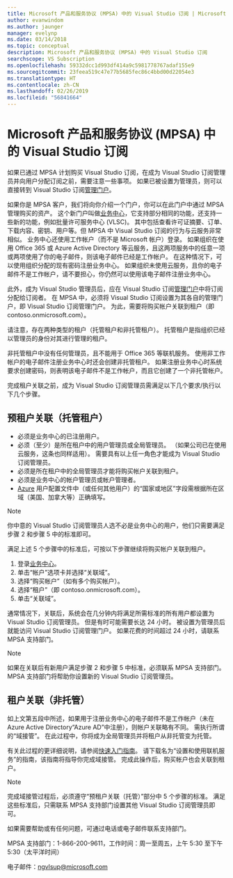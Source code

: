 ```yaml
---
title: Microsoft 产品和服务协议 (MPSA) 中的 Visual Studio 订阅 | Microsoft Docs
author: evanwindom
ms.author: jaunger
manager: evelynp
ms.date: 03/14/2018
ms.topic: conceptual
description: Microsoft 产品和服务协议 (MPSA) 中的 Visual Studio 订阅
searchscope: VS Subscription
ms.openlocfilehash: 59332dcc1d993df414a9c5981778767adaf155e9
ms.sourcegitcommit: 23feea519c47e77b5685fec86c4bbd00d22054e3
ms.translationtype: HT
ms.contentlocale: zh-CN
ms.lasthandoff: 02/26/2019
ms.locfileid: "56841664"
---
```

# <a name="visual-studio-subscriptions-in-a-microsoft-products-and-services-agreement-mpsa"></a>Microsoft 产品和服务协议 (MPSA) 中的 Visual Studio 订阅

如果已通过 MPSA 计划购买 Visual Studio 订阅，在成为 Visual Studio 订阅管理员并向用户分配订阅之前，需要注意一些事项。 如果已被设置为管理员，则可以直接转到 Visual Studio 订阅[管理门户](https://manage.visualstudio.com/)。

如果你是 MPSA 客户，我们将向你介绍一个门户，你可以在此门户中通过 MPSA 管理购买的资产。 这个新门户叫做[业务中心](https://businessaccount.microsoft.com/)，它支持部分相同的功能，还支持一些新的功能，例如批量许可服务中心 (VLSC)。 其中包括查看许可证摘要、订单、下载内容、密钥、用户等。但 MPSA 中 Visual Studio 订阅的行为与云服务非常相似。 业务中心还使用工作帐户（而不是 Microsoft 帐户）登录。 如果组织在使用 Office 365 或 Azure Active Directory 等云服务，且这两项服务中的任意一项或两项使用了你的电子邮件，则该电子邮件已经是工作帐户。 在这种情况下，可以使用组织分配的现有密码注册业务中心。 如果组织未使用云服务，且你的电子邮件不是工作帐户，请不要担心，你仍然可以使用该电子邮件注册业务中心。

此外，成为 Visual Studio 管理员后，应在 Visual Studio 订阅[管理门户](https://manage.visualstudio.com/)中将订阅分配给订阅者。 在 MPSA 中，必须将 Visual Studio 订阅设置为其各自的管理门户，即 Visual Studio 订阅管理门户。 为此，需要将购买帐户关联到租户（即 contoso.onmicrosoft.com）。

请注意，存在两种类型的租户（托管租户和非托管租户）。 托管租户是指组织已经以管理员的身份对其进行管理的租户。

非托管租户中没有任何管理员，且不能用于 Office 365 等联机服务。 使用非工作帐户的电子邮件注册业务中心时还会创建非托管租户。 如果注册业务中心时系统要求创建密码，则表明该电子邮件不是工作帐户，而且它创建了一个非托管帐户。

完成租户关联之前，成为 Visual Studio 订阅管理员需满足以下几个要求/执行以下几个步骤。

## <a name="pre-tenant-association-managed-tenant"></a>预租户关联（托管租户）
-   必须是业务中心的已注册用户。
-   必须（至少）是所在租户中的用户管理员或全局管理员。 （如果公司已在使用云服务，这条也同样适用）。 需要具有以上任一角色才能成为 Visual Studio 订阅管理员。
-   必须是所在租户中的全局管理员才能将购买帐户关联到租户。
-   必须是业务中心的帐户管理员或帐户管理者。
-   [Azure](https://portal.azure.com/) 用户配置文件中（或任何其他用户）的“国家或地区”字段需根据所在区域（美国、加拿大等）正确填写。

> [!NOTE]
> 你中意的 Visual Studio 订阅管理员人选不必是业务中心的用户，他们只需要满足步骤 2 和步骤 5 中的标准即可。

满足上述 5 个步骤中的标准后，可按以下步骤继续将购买帐户关联到租户。
1.  登录[业务中心](https://businessaccount.microsoft.com/)。
2.  单击“帐户”选项卡并选择“关联域”。
3.  选择“购买帐户”（如有多个购买帐户）。
4.  选择“租户”（即 contoso.onmicrosoft.com）。
5.  单击“关联域”。

通常情况下，关联后，系统会在几分钟内将满足所需标准的所有用户都设置为 Visual Studio 订阅管理员。 但是有时可能需要长达 24 小时。 被设置为管理员后就能访问 Visual Studio 订阅管理门户。 如果花费的时间超过 24 小时，请联系 MPSA 支持部门。

> [!NOTE]
> 如果在关联后有新用户满足步骤 2 和步骤 5 中标准，必须联系 MPSA 支持部门。 MPSA 支持部门将帮助你设置新的 Visual Studio 订阅管理员。

## <a name="tenant-association-unmanaged"></a>租户关联（非托管）

如上文第五段中所述，如果用于注册业务中心的电子邮件不是工作帐户（未在 Azure Active Directory“Azure AD”中注册），则帐户关联略有不同。 需执行所谓的“域接管”。 在此过程中，你将成为全局管理员并将租户从非托管变为托管。

有关此过程的更详细说明，请参阅[快速入门指南](https://www.microsoft.com/en-us/Licensing/existing-customer/business-center-training-and-resources.aspx)。 请下载名为“设置和使用联机服务”的指南，该指南将指导你完成域接管。 完成此操作后，购买帐户也会关联到租户。

> [!NOTE]
> 完成域接管过程后，必须遵守“预租户关联（托管）”部分中 5 个步骤的标准。 满足这些标准后，只需联系 MPSA 支持部门设置其他 Visual Studio 订阅管理员即可。

如果需要帮助或有任何问题，可通过电话或电子邮件联系支持部门。

MPSA 支持部门：1-866-200-9611，工作时间：周一至周五，上午 5:30 至下午 5:30（太平洋时间）

电子邮件：ngvlsup@microsoft.com
